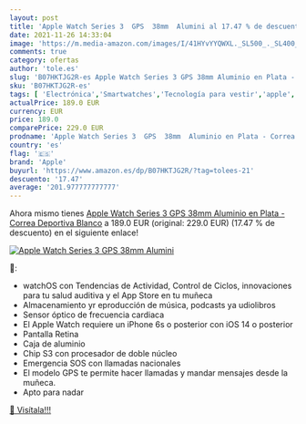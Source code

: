 ```yaml
---
layout: post
title: 'Apple Watch Series 3  GPS  38mm  Alumini al 17.47 % de descuento'
date: 2021-11-26 14:33:04
image: 'https://m.media-amazon.com/images/I/41HYvYYQWXL._SL500_._SL400_.jpg'
comments: true
category: ofertas
author: 'tole.es'
slug: 'B07HKTJG2R-es Apple Watch Series 3 GPS 38mm Aluminio en Plata - Correa...'
sku: 'B07HKTJG2R-es'
tags: [ 'Electrónica','Smartwatches','Tecnología para vestir','apple', ]
actualPrice: 189.0 EUR
currency: EUR
price: 189.0
comparePrice: 229.0 EUR
prodname: 'Apple Watch Series 3  GPS  38mm  Aluminio en Plata - Correa Deportiva Blanco'
country: 'es'
flag: '🇪🇸'
brand: 'Apple'
buyurl: 'https://www.amazon.es/dp/B07HKTJG2R/?tag=tolees-21'
descuento: '17.47'
average: '201.977777777777'
---
```


Ahora mismo tienes [Apple Watch Series 3  GPS  38mm  Aluminio en Plata - Correa Deportiva Blanco](https://www.amazon.es/dp/B07HKTJG2R/?tag=tolees-21) a 189.0 EUR (original: 229.0 EUR) (17.47 %  de descuento) en el siguiente enlace!

[![Apple Watch Series 3  GPS  38mm  Alumini](https://m.media-amazon.com/images/I/41HYvYYQWXL._SL500_._SL400_.jpg)](https://www.amazon.es/dp/B07HKTJG2R/?tag=tolees-21)

🔎:

- watchOS con Tendencias de Actividad, Control de Ciclos, innovaciones para tu salud auditiva y el App Store en tu muñeca
- Almacenamiento yr eproducción de música, podcasts ya udiolibros
- Sensor óptico de frecuencia cardiaca
- El Apple Watch requiere un iPhone 6s o posterior con iOS 14 o posterior
- Pantalla Retina
- Caja de aluminio
- Chip S3 con procesador de doble núcleo
- Emergencia SOS con llamadas nacionales
- El modelo GPS te permite hacer llamadas y mandar mensajes desde la muñeca.
- Apto para nadar

[🛒 Visítala!!!](https://www.amazon.es/dp/B07HKTJG2R/?tag=tolees-21)
